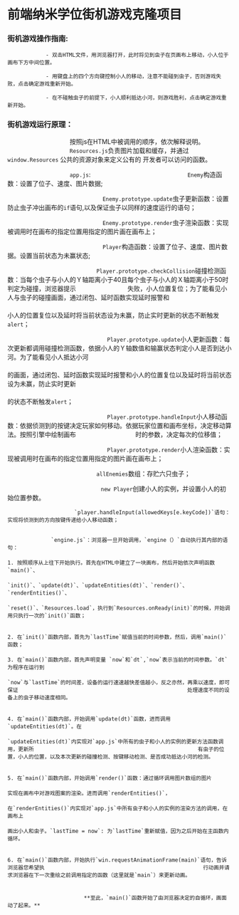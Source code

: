 
前端纳米学位街机游戏克隆项目
===============================

### 街机游戏操作指南:
                - 双击HTML文件，用浏览器打开，此时将见到虫子在页画布上移动，小人位于画布下方中间位置。

                - 用键盘上的四个方向键控制小人的移动，注意不能碰到虫子，否则游戏失败，点击确定游戏重新开始。

                - 在不碰触虫子的前提下，小人顺利抵达小河，则游戏胜利，点击确定游戏重新开始。

### 街机游戏运行原理：
　　　　　　　　　　按照js在HTML中被调用的顺序，依次解释说明。
　　　　　　　　　　`Resources.js`负责图片加载和缓存，并通过`window.Resources` 公共的资源对象来定义公有的 开发者可以访问的函数。


　　　　　　　　　　`app.js`:
　　　　　　　　　　　　　　　 `Enemy`构造函数：设置了位子、速度、图片数据;

　　　　　　　　　　　　　　　 `Enemy.prototype.update`虫子更新函数：设置防止虫子冲出画布的`if`语句,以及保证虫子以同样的速度运行的语句；

　　　　　　　　　　　　　　　 `Enemy.prototype.render`虫子渲染函数：实现被调用时在画布的指定位置用指定的图片画在画布上；


　　　　　　　　　　　　　　　 `Player`构造函数：设置了位子、速度、图片数据。设置当前状态为未赢状态;

　　　　　　　　　　　　　　   `Player.prototype.checkCollision`碰撞检测函数：当每个虫子与小人的Ｙ轴距离小于40且每个虫子与小人的Ｘ轴距离小于50时判定为碰撞，浏览器提示
                                                          　　　　　　　　失败，小人位置复位；为了能看见小人与虫子的碰撞画面，通过闭包、延时函数实现延时报警和
　　　　　　　　　　　　　　　　　　　　　　　　　　　　　　　　　　　　　　　　　　　小人的位置复位以及延时将当前状态设为未赢，防止实时更新的状态不断触发`alert`；

　　　　　　　　　　　　　　　　`Player.prototype.update`小人更新函数：每次更新都调用碰撞检测函数，依据小人的Ｙ轴数值和输赢状态判定小人是否到达小河。为了能看见小人抵达小河
　　　　　　　　　　　　　　　　　　　　　　　　　　　　　　　　　　　　　　的画面，通过闭包、延时函数实现延时报警和小人的位置复位以及延时将当前状态设为未赢，防止实时更新
　　　　　　　　　　　　　　　　　　　　　　　　　　　　　　　　　　　　　　的状态不断触发`alert`；

　　　　　　　　　　　　　　　　`Player.prototype.handleInput`小人移动函数：依据侦测到的按键决定玩家如何移动。依据玩家位置和画布坐标，决定移动算法。按照引擎中绘制画布　　　　　　                                                             　　　 时的参数，决定每次的位移值；

　　　　　　　　　　　　　　　　`Player.prototype.render`小人渲染函数：实现被调用时在画布的指定位置用指定的图片画在画布上；

　　　　　　　　　　　　　　  `allEnemies`数组：存贮六只虫子；

　　　　　　　　　　　　　　　`new Player`创建小人的实例，并设置小人的初始位置参数。

                         `player.handleInput(allowedKeys[e.keyCode])`语句：实现将侦测到的方向按键传递给小人移动函数；


                　`engine.js`：浏览器一旦开始调用，`engine（）`自动执行其内部的语句：
                　　　　　　　　　　　　　　　　　　　　　　　　　　　　　　　　　　　　1. 按照顺序从上往下开始执行。首先在HTML中建立了一块画布，然后开始依次声明函数`main()`、
                              　　　　　　　　　　　　　　　　　　　　　　　　　　　　　 `init()`、`update(dt)`、`updateEntities(dt)`、`render()`、`renderEntities()`、
                              　　　　　　　　　　　　　　　　　　　　　　　　　　　　　 `reset()`、`Resources.load`，执行到`Resources.onReady(init)`的时候，开始调　　　　　　　　　　　　　　　　　　　　　　　　　　　　　　　　    用只执行一次的`init()`函数；

                              　　　　　　　　　　　　　　　　　　　　　　　　　　　　2. 在`init()`函数内部，首先为`lastTime`赋值当前的时间参数，然后，调用`main()`函数；
                              　　　　　　　　　　　　　　　　　　　　　　　　　　　　3. 在`main()`函数内部，首先声明变量 `now`和`dt`,`now`表示当前的时间参数。`dt`为程序在运行到
                              　　　　　　　　　　　　　　　　　　　　　　　　　　　　　　`now`与`lastTime`的时间差，设备的运行速速越快差值越小，反之亦然，再乘以速度，即可保证　　　　　　　　　　　　　　　　　　　　　　　　　　　　　　　　处理速度不同的设备上的虫子移动速度相同。

                              　　　　　　　　　　　　　　　　　　　　　　　　　　　　4. 在`main()`函数内部，开始调用`update(dt)`函数，进而调用`updateEntities(dt)`。在
                              　　　　　　　　　　　　　　　　　　　　　　　　　　　　　　`updateEntities(dt)`内实现对`app.js`中所有的虫子和小人的实例的更新方法函数调用，更新所　　　　　　　　　　　　　　　　　　　　　　　　　　　　　　　有虫子的位置，小人的位置，以及本次更新的碰撞检测、按键移动检测、是否成功抵达小河的检测。

                              　　　　　　　　　　　　　　　　　　　　　　　　　　　　5. 在`main()`函数内部，开始调用`render()`函数：通过循环调用图片数组的图片
                              　　　　　　　　　　　　　　　　　　　　　　　　　　　　　　实现在画布中对游戏图案的渲染。进而调用`renderEntities()`，　　
                              　　　　　　　　　　　　　　　　　　　　　　　　　　　　　　在`renderEntities()`内实现对`app.js`中所有虫子和小人的实例的渲染方法的调用，在画布上
                              　　　　　　　　　　　　　　　　　　　　　　　　　　　　　　画出小人和虫子。`lastTime = now`: 为`lastTime`重新赋值，因为之后开始在主函数内循环。

                              　　　　　　　　　　　　　　　　　　　　　　　　　　　　6. 在`main()`函数内部，开始执行`win.requestAnimationFrame(main)`语句，告诉浏览器您希望执　　　　　　　　　　　　　　　　　　　　　　　　　　　　　　行动画并请求浏览器在下一次重绘之前调用指定的函数（这里就是`main`）来更新动画。
                              　　　　　　　　　　　　　　　　　　　　　　　　　　　　
                              　　　　　　　　　　　　　　　　　　　　　　　　　　　　
                            **至此，`main()`函数开始了由浏览器决定的自循环，画面动了起来。**　　　　　　　　　　　　　　　　　　　　　　　　　　　　　　　　　　　　　　　　　　　　　　　　
                              　　　　　　　　　　　　　　　　　　　　　　　　　　　　　　
